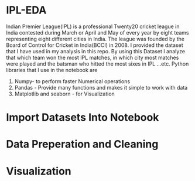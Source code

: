 # IPL-EDA
Indian Premier League(IPL) is a professional Twenty20 cricket league in India contested during March or April and May of every year by eight teams representing eight different cities in India. The league was founded by the Board of Control for Cricket in India(BCCI) in 2008. I provided the dataset that I have used in my analysis in this repo. By using this Dataset I analyze that which team won the most IPL matches, in which city most matches were played and the batsman who hitted the most sixes in IPL ...etc. Python libraries that I use in the notebook are
1) Numpy- to perform faster Numerical operations
2) Pandas - Provide many functions and makes it simple to work with data
3) Matplotlib and seaborn - for Visualization

# Import Datasets Into Notebook
# Data Preperation and Cleaning
# Visualization
